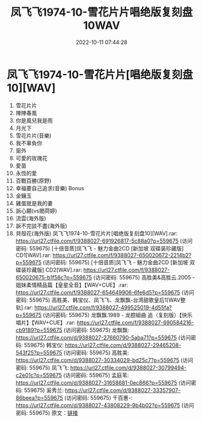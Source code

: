 ﻿---
title: 凤飞飞1974-10-雪花片片唱绝版复刻盘10WAV
date: 2022-10-11 07:44:28
categories: WAV车载音乐、镜像
tags: 华语中文
---
# 凤飞飞1974-10-雪花片片[唱绝版复刻盘10][WAV]

01. 雪花片片
02. 陣陣春風
03. 你是風兒我是雨
04. 月光下
05. 雪花片片(音樂)
06. 我不辜負你
07. 窗外
08. 可愛的玫瑰花
09. 愛苗
10. 永恆的愛
11. 百戰百勝(原野)
12. 幸福要自己追求(音樂)
Bonus
13. 金鑲玉
14. 雞蛋就是我的妻
15. 訴心願(vs閻荷婷)
16. 流雲(海外版)
17. 訴不完談不盡(海外版)
18. 貝殼花(海外版)
凤飞飞1974-10-雪花片片[唱绝版复刻盘10][WAV].rar: https://url27.ctfile.com/f/9388027-691926817-5c88a0?p=559675
(访问密码: 559675)
[十倍音质]凤飞飞 - 魅力金曲2CD [新加坡 双碟装珍藏版] CD1[WAV].rar: https://url27.ctfile.com/f/9388027-650020672-2214b2?p=559675
(访问密码: 559675)
[十倍音质]凤飞飞 - 魅力金曲2CD [新加坡 双碟装珍藏版] CD2[WAV].rar: https://url27.ctfile.com/f/9388027-650020675-b1f58c?p=559675
(访问密码: 559675)
高胜美&高胜云.2005 - 姐妹柔情精品篇【皇星全音】【WAV+CUE】.rar: https://url27.ctfile.com/f/9388027-654649906-6fe6d5?p=559675
(访问密码: 559675)
高胜美、韩宝仪、凤飞飞、龙飘飘-台湾甜歌皇后1[WAV整轨].rar: https://url27.ctfile.com/f/9388027-499525019-4d55fa?p=559675
(访问密码: 559675)
龙飘飘.1989 - 龙腔組曲 追（复刻版）【快乐唱片】【WAV+CUE】.rar: https://url27.ctfile.com/f/9388027-690584216-cb9189?p=559675
(访问密码: 559675)
龙飘飘: https://url27.ctfile.com/d/9388027-27660790-5aba71?p=559675
(访问密码: 559675)
韩宝仪: https://url27.ctfile.com/d/9388027-29465208-543f25?p=559675
(访问密码: 559675)
高胜美: https://url27.ctfile.com/d/9388027-30334029-bd25c7?p=559675
(访问密码: 559675)
凤飞飞: https://url27.ctfile.com/d/9388027-30799494-c2e01c?p=559675
(访问密码: 559675)
孟庭苇: https://url27.ctfile.com/d/9388027-31658681-0ec866?p=559675
(访问密码: 559675)
奚秀兰: https://url27.ctfile.com/d/9388027-33357907-86beea?p=559675
(访问密码: 559675)
千百惠-: https://url27.ctfile.com/d/9388027-43808229-9b4b02?p=559675
(访问密码: 559675)
原文：[链接](https://blog.sina.com.cn/s/blog_1647c7e7601030zvd.html)